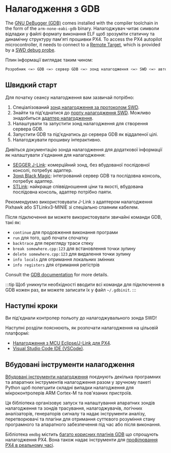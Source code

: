 # Налагодження з GDB

The [GNU DeBugger (GDB)](https://sourceware.org/gdb/documentation/) comes installed with the compiler toolchain in the form of the `arm-none-eabi-gdb` binary. Налагоджувач читає символи відладки у файлі формату виконання ELF щоб зрозуміти статичну та динамічну структуру пам'яті прошивки PX4. To access the PX4 autopilot microcontroller, it needs to connect to a [Remote Target](https://sourceware.org/gdb/current/onlinedocs/gdb.html/Connecting.html), which is provided by a [SWD debug probe](swd_debug.md).

Плин інформації виглядає таким чином:

```sh
Розробник <=> GDB <=> сервер GDB <=> зонд налагодження <=> SWD <=> автопілот PX4.
```

## Швидкий старт

Для початку сеансу налагодження вам зазвичай потрібно:

1. Спеціалізований [зонд налагодження за протоколом SWD](../debug/swd_debug.md#debug-probes).
2. Знайти та під'єднатися до [порту налагодження SWD](../debug/swd_debug.md#autopilot-debug-ports). Можливо знадобиться [адаптер налагодження](swd_debug.md#debug-adapters).
3. Налаштувати та запустити зонд налагодження для створення сервера GDB.
4. Запустити GDB та під'єднатись до сервера GDB як віддаленої цілі.
5. Налагоджувати прошивку інтерактивно.

Дивіться документацію зонда налагодження для додаткової інформації як налаштувати з'єднання для налагодження:

- [SEGGER J-Link](probe_jlink.md): комерційний зонд, без вбудованої послідовної консолі, потребує адаптер.
- [Зонд Black Magic](probe_bmp.md): інтегрований сервер GDB та послідовна консоль, потребує адаптер.
- [STLink](probe_stlink): найкраще співвідношення ціни та якості, вбудована послідовна консоль, адаптер потрібно паяти.

Рекомендуємо використовувати J-Link з адаптером налагодження Pixhawk або STLinkv3-MINIE зі спеціально спаяним кабелем.

Після підключення ви можете використовувати звичайні команди GDB, такі як:

- `continue` для продовження виконання програми
- `run` для того, щоб почати спочатку
- `backtrace` для перегляду траси стеку
- `break somewhere.cpp:123` для встановлення точки зупину
- `delete somewhere.cpp:123` для видалення точки зупину
- `info locals` для отримання локальних змінних
- `info registers` для отримання регістрів

Consult the [GDB documentation](https://sourceware.org/gdb/documentation/) for more details.

:::tip
Щоб уникнути необхідності вводити всі команди для підключення в GDB кожен раз, ви можете записати їх у файл `~/.gdbinit`.
:::

## Наступні кроки

Ви під'єднали контролер польоту до налагоджувального зонда SWD!

Наступні розділи пояснюють, як розпочати налагодження на цільовій платформі:

- [Налагодження з MCU Eclipse/J-Link для PX4](eclipse_jlink.md).
- [Visual Studio Code IDE (VSCode)](../dev_setup/vscode.md).

## Вбудовані інструменти налагодження

[Вбудовані інструменти налагодження](https://pypi.org/project/emdbg/) поєднують декілька програмних та апаратних інструментів налагодження разом у зручному пакеті Python щоб полегшити складні випадки налагодження для мікроконтролерів ARM Cortex-M та пов'язаних пристроїв.

Ця бібліотека організовує запуск та налаштування апаратних зондів налагодження та зондів трасування, налагоджувачів, логічних аналізаторів, генераторів сигналу та надає інструменти аналізу, перетворювачі та плагіни для отримання суттєвого розуміння стану програмного та апаратного забезпечення під час або після виконання.

Бібліотека `emdbg` містить [багато корисних плагінів GDB](https://github.com/Auterion/embedded-debug-tools/blob/main/src/emdbg/debug/gdb.md#user-commands) що спрощують налагодження PX4. Вона також надає інструменти для [профілювання PX4 в реальному часі](https://github.com/Auterion/embedded-debug-tools/tree/main/ext/orbetto).
